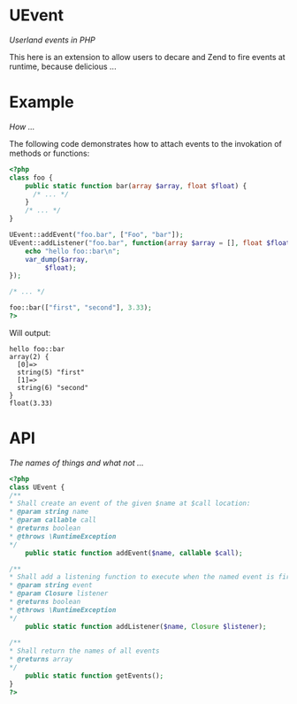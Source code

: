 UEvent
======
*Userland events in PHP*

This here is an extension to allow users to decare and Zend to fire events at runtime, because delicious ...

Example
=======
*How ...*

The following code demonstrates how to attach events to the invokation of methods or functions:

```php
<?php
class foo {
	public static function bar(array $array, float $float) {
	  /* ... */
	}
	/* ... */
}

UEvent::addEvent("foo.bar", ["Foo", "bar"]);
UEvent::addListener("foo.bar", function(array $array = [], float $float){
	echo "hello foo::bar\n";
	var_dump($array, 
		 $float);
});

/* ... */

foo::bar(["first", "second"], 3.33);
?>
```

Will output:

```
hello foo::bar
array(2) {
  [0]=>
  string(5) "first"
  [1]=>
  string(6) "second"
}
float(3.33)
```

API
===
*The names of things and what not ...*

```php
<?php
class UEvent {
/**
* Shall create an event of the given $name at $call location:
* @param string name
* @param callable call
* @returns boolean
* @throws \RuntimeException
*/
	public static function addEvent($name, callable $call);

/**
* Shall add a listening function to execute when the named event is fired
* @param string event
* @param Closure listener
* @returns boolean
* @throws \RuntimeException
*/
	public static function addListener($name, Closure $listener);
	
/**
* Shall return the names of all events
* @returns array
*/
	public static function getEvents();
}
?>
```
